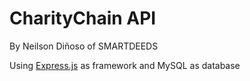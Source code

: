 # CharityChain API
 By Neilson Diñoso of SMARTDEEDS

Using [Express.js](https://expressjs.com/) as framework and MySQL as database
